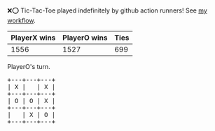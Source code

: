 :x::o: Tic-Tac-Toe played indefinitely by github action runners! See [my workflow](.github/workflows/play.yaml).

|PlayerX wins|PlayerO wins|Ties|
|-|-|-|
|1556|1527|699|

PlayerO's turn.

<pre>
+---+---+---+
| X |   | X |
+---+---+---+
| O | O | X |
+---+---+---+
|   | X | O |
+---+---+---+
</pre>